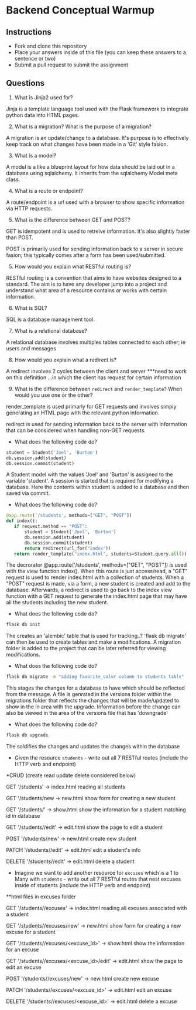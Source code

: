 # Backend Conceptual Warmup

## Instructions

- Fork and clone this repository
- Place your answers inside of this file (you can keep these answers to a sentence or two)
- Submit a pull request to submit the assignment

## Questions

1. What is Jinja2 used for?

Jinja is a template language tool used with the Flask framework to integrate python data
into HTML pages.

2. What is a migration? What is the purpose of a migration?

A migration is an update/change to a database. It's purpose is to effectively
keep track on what changes have been made in a 'Git' style fasion.

3. What is a model?

A model is a like a blueprint layout for how data should be laid out
in a database using sqlalchemy. It inherits from the sqlalchemy Model meta class.

4. What is a route or endpoint?

A route/endpoint is a url used with a browser to show specific information via
HTTP requests.

5. What is the difference between GET and POST?

GET is idempotent and is used to retreive information. It's also slightly faster than POST.

POST is primarily used for sending information back to a server in secure fasion; this
typically comes after a form has been used/submitted.

5. How would you explain what RESTful routing is?

RESTful routing is a convention that aims to have websites designed to a standard.
The aim is to have any developer jump into a project and understand what area of a
resource contains or works with certain information.

6. What is SQL?

SQL is a database management tool.

7. What is a relational database?

A relational database involves multiples tables connected to each other; ie users and messages

8. How would you explain what a redirect is?

A redirect involves 2 cycles between the client and server ***need to work on this definition
...in which the client has request for certain information

9. What is the difference between `redirect` and `render_template`? When would you use one or the other?

render_template is used primarly for GET requests and involves simply generating an HTML page with the relevant python information.


redirect is used for sending information back to the server with information that can
be considered when handling non-GET requests.


- What does the following code do?

```py
student = Student('Joel', 'Burton')
db.session.add(student)
db.session.commit(student)
```

A Student model with the values 'Joel' and 'Burton' is assigned to the variable 'student'.
A session is started that is required for modifying a database. Here the contents within
student is added to a database and then saved via commit.


- What does the following code do?

```py
@app.route('/students', methods=["GET", "POST"])
def index():
   if request.method == "POST":
       student = Student('Joel', 'Burton')
       db.session.add(student)
       db.session.commit(student) 
       return redirect(url_for("index"))
   return render_template("index.html", students=Student.query.all())
```

The decrorator @app.route('/students', methods=["GET", "POST"]) is used with the view
function index(). When this route is just access/read, a "GET" request is used to
render index.html with a collection of students. When a "POST" request is made,
via a form, a new student is created and add to the database. Afterwards, a redirect
is used to go back to the index view function with a GET request to generate the
index.html page that may have all the students including the new student.

- What does the following code do?

```sh
flask db init
```

The creates an 'alembic' table that is used for tracking..? 'flask db migrate'
can then be used to create tables and make a modifications. A migration folder is added
to the project that can be later referred for viewing modifications.

- What does the following code do?

```sh
flask db migrate -m "adding favorite_color column to students table"
```

This stages the changes for a database to have which should be reflected from the message.
A file is genrated in the versions folder within the migrations folder that reflects the changes that will be made/updated to show in the in area with the upgrade.  Information before the change can also be viewed in the area of the versions file that has 'downgrade'

- What does the following code do?

```sh
flask db upgrade
```

The soldifies the changes and updates the changes within the database

- Given the resource `students` - write out all 7 RESTful routes (include the HTTP verb and endpoint)

*CRUD (create read update delete considered below)

GET '/students' -> index.html reading all students

GET '/students/new -> new.html show form for creating a new student

GET '/students/<id>' -> show.html show the information for a student matching id in database

GET '/students/<id>/edit' -> edit.html show the page to edit a student

POST '/students/new' -> new.html create new student

PATCH '/students/<id>/edit' -> edit.html edit a student's info

DELETE '/students/<id>/edit' -> edit.html delete a student


- Imagine we want to add another resource for `excuses` which is a 1 to Many with `students` - write out all 7 RESTful routes that nest excuses inside of students (include the HTTP verb and endpoint)

**html files in excuses folder

GET '/students/<id>/excuses' -> index.html reading all excuses associated with a student

GET '/students/<id>/excuses/new' -> new.html show form for creating a new excuse for a student

GET '/students/<id>/excuses/<excuse_id>' -> show.html show the information for an excuse

GET '/students/<id>/excuses/<excuse_id>/edit' -> edit.html show the page to edit an excuse

POST '/students/<id>/excuses/new' -> new.html create new excuse

PATCH '/students/<id>/excuses/<excuse_id>' -> edit.html edit an excuse

DELETE '/students/<id>/excuses/<excuse_id>' -> edit.html delete a excuse



